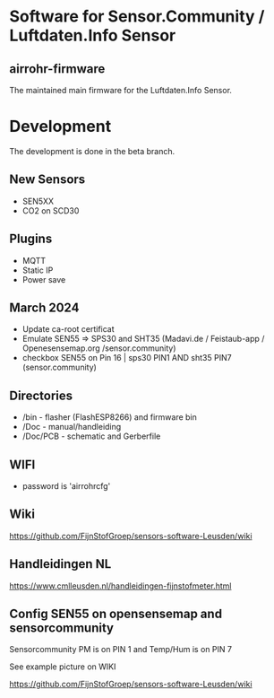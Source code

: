 
# Software for Sensor.Community / Luftdaten.Info Sensor

## airrohr-firmware

The maintained main firmware for the Luftdaten.Info Sensor. 

# Development

The development is done in the beta branch.

## New Sensors

* SEN5XX
* CO2 on SCD30

## Plugins

* MQTT
* Static IP
* Power save

## March 2024
* Update ca-root certificat
* Emulate SEN55 => SPS30 and SHT35 (Madavi.de / Feistaub-app / Openesensemap.org /sensor.community)
* checkbox SEN55 on Pin 16 | sps30 PIN1 AND sht35 PIN7 (sensor.community)

## Directories 

* /bin      - flasher (FlashESP8266) and firmware bin
* /Doc      - manual/handleiding 
* /Doc/PCB 	- schematic and Gerberfile


## WIFI 

* password is 'airrohrcfg'

## Wiki

https://github.com/FijnStofGroep/sensors-software-Leusden/wiki

## Handleidingen NL

https://www.cmlleusden.nl/handleidingen-fijnstofmeter.html

## Config SEN55 on opensensemap and sensorcommunity

Sensorcommunity PM is on PIN 1 and Temp/Hum is on PIN 7 

See example picture on WIKI

https://github.com/FijnStofGroep/sensors-software-Leusden/wiki
